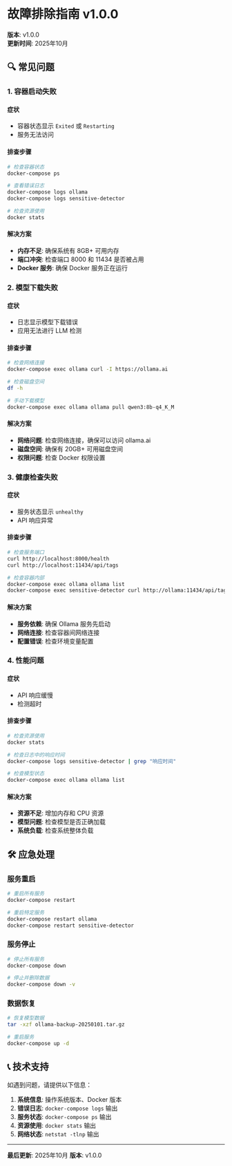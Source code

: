 # 故障排除指南 v1.0.0

**版本**: v1.0.0  
**更新时间**: 2025年10月

## 🔍 常见问题

### 1. 容器启动失败

#### 症状
- 容器状态显示 `Exited` 或 `Restarting`
- 服务无法访问

#### 排查步骤
```bash
# 检查容器状态
docker-compose ps

# 查看错误日志
docker-compose logs ollama
docker-compose logs sensitive-detector

# 检查资源使用
docker stats
```

#### 解决方案
- **内存不足**: 确保系统有 8GB+ 可用内存
- **端口冲突**: 检查端口 8000 和 11434 是否被占用
- **Docker 服务**: 确保 Docker 服务正在运行

### 2. 模型下载失败

#### 症状
- 日志显示模型下载错误
- 应用无法进行 LLM 检测

#### 排查步骤
```bash
# 检查网络连接
docker-compose exec ollama curl -I https://ollama.ai

# 检查磁盘空间
df -h

# 手动下载模型
docker-compose exec ollama ollama pull qwen3:8b-q4_K_M
```

#### 解决方案
- **网络问题**: 检查网络连接，确保可以访问 ollama.ai
- **磁盘空间**: 确保有 20GB+ 可用磁盘空间
- **权限问题**: 检查 Docker 权限设置

### 3. 健康检查失败

#### 症状
- 服务状态显示 `unhealthy`
- API 响应异常

#### 排查步骤
```bash
# 检查服务端口
curl http://localhost:8000/health
curl http://localhost:11434/api/tags

# 检查容器内部
docker-compose exec ollama ollama list
docker-compose exec sensitive-detector curl http://ollama:11434/api/tags
```

#### 解决方案
- **服务依赖**: 确保 Ollama 服务先启动
- **网络连接**: 检查容器间网络连接
- **配置错误**: 检查环境变量配置

### 4. 性能问题

#### 症状
- API 响应缓慢
- 检测超时

#### 排查步骤
```bash
# 检查资源使用
docker stats

# 检查日志中的响应时间
docker-compose logs sensitive-detector | grep "响应时间"

# 检查模型状态
docker-compose exec ollama ollama list
```

#### 解决方案
- **资源不足**: 增加内存和 CPU 资源
- **模型问题**: 检查模型是否正确加载
- **系统负载**: 检查系统整体负载

## 🛠️ 应急处理

### 服务重启
```bash
# 重启所有服务
docker-compose restart

# 重启特定服务
docker-compose restart ollama
docker-compose restart sensitive-detector
```

### 服务停止
```bash
# 停止所有服务
docker-compose down

# 停止并删除数据
docker-compose down -v
```

### 数据恢复
```bash
# 恢复模型数据
tar -xzf ollama-backup-20250101.tar.gz

# 重启服务
docker-compose up -d
```

## 📞 技术支持

如遇到问题，请提供以下信息：

1. **系统信息**: 操作系统版本、Docker 版本
2. **错误日志**: `docker-compose logs` 输出
3. **服务状态**: `docker-compose ps` 输出
4. **资源使用**: `docker stats` 输出
5. **网络状态**: `netstat -tlnp` 输出

---

**最后更新**: 2025年10月
**版本**: v1.0.0
